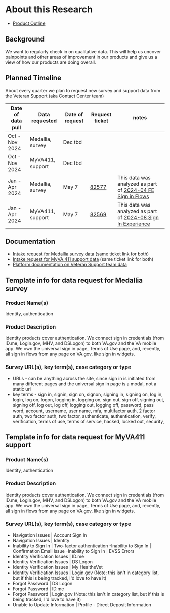 # About this Research

- [Product Outline](https://github.com/department-of-veterans-affairs/va.gov-team/tree/master/products/identity/login#product-outline-vagov--mobile-app-login)

## Background
We want to regularly check in on qualitative data. This will help us uncover painpoints and other areas of improvement in our products and give us a view of how our products are doing overall. 

## Planned Timeline
About every quarter we plan to request new survey and support data from the Veteran Support (aka Contact Center team)

| Date of data pull | Data requested | Date of request | Request ticket | notes
| --- | ---| --- | --- | --- |
| Oct - Nov 2024 | Medallia, survey | Dec tbd |  |
| Oct - Nov 2024 |  MyVA411, support | Dec tbd |  |
| Jan - Apr 2024 | Medallia, survey | May 7 | [82577](https://github.com/department-of-veterans-affairs/va.gov-team/issues/82577) | This data was analyzed as part of [2024-04 FE Sign in Flows](https://github.com/department-of-veterans-affairs/va.gov-team/tree/master/products/identity/Research/2024-04%20FE%20Sign%20in%20Flows) |
| Jan - Apr 2024 | MyVA411, support | May 7 | [82569](https://github.com/department-of-veterans-affairs/va.gov-team/issues/82569) | This data was analyzed as part of [2024-08 Sign In Experience](https://github.com/department-of-veterans-affairs/va.gov-team/tree/master/products/identity/Research/2024-08%20Sign%20In%20Experience%20-%20Call%20Center%20Data%20Analysis) |

## Documentation
- [Intake request for Medallia survey data](https://github.com/department-of-veterans-affairs/va.gov-team/issues/new?assignees=jwoodman5%2C+ianMcCullough-ob&labels=VSP-contact-center%2Ccc-data-request&template=qualitative-data-request.yml&title=Qualitative+Data+Request) (same ticket link for both)
- [Intake request for MyVA.411 support data](https://github.com/department-of-veterans-affairs/va.gov-team/issues/new?assignees=jwoodman5%2C+ianMcCullough-ob&labels=VSP-contact-center%2Ccc-data-request&template=qualitative-data-request.yml&title=Qualitative+Data+Request) (same ticket link for both)
- [Platform documentation on Veteran Support team data](https://depo-platform-documentation.scrollhelp.site/analytics-monitoring/accessing-and-utilizing-contact-center-data)

## Template info for data request for Medallia survey

### Product Name(s)
Identity, authentication

### Product Description
Identity products cover authentication. We connect sign in credentials (from ID.me, Login.gov, MHV, and DSLogon) to both VA.gov and the VA mobile app. We own the universal sign in page, Terms of Use page, and, recently, all sign in flows from any page on VA.gov, like sign in widgets.

### Survey URL(s), key term(s), case category or type
- URLs - can be anything across the site, since sign in is initiated from many different pages and the universal sign in page is a modal, not a static url
- key terms - sign in, signin, sign on, signon, signing in, signing on, log in, login, log on, logon, logging in, logging on, sign out, sign off, signing out, signing off, log out, log off, logging out, logging off, password, pass word, account, username, user name, mfa, multifactor auth, 2 factor auth, two factor auth, two factor, authenticate, authentication, verify, verification, terms of use, terms of service, hacked, locked out, security,



## Template info for data request for MyVA411 support

### Product Name(s)
Identity, authentication

### Product Description
Identity products cover authentication. We connect sign in credentials (from ID.me, Login.gov, MHV, and DSLogon) to both VA.gov and the VA mobile app. We own the universal sign in page, Terms of Use page, and, recently, all sign in flows from any page on VA.gov, like sign in widgets.

### Survey URL(s), key term(s), case category or type
- Navigation Issues | Account Sign In
- Navigation Issues | Identity
- Inability to Sign In | Two-factor authentication
 -Inability to Sign In | Confirmation Email Issue
 -Inability to Sign In | EVSS Errors
- Identity Verification Issues | ID.me
- Identity Verification Issues | DS Logon
- Identity Verification Issues | My HealtheVet
- Identity Verification Issues | Login.gov (Note: this isn't in category list, but if this is being tracked, I'd love to have it)
- Forgot Password | DS Logon
- Forgot Password | ID.me
- Forgot Password | Login.gov (Note: this isn't in category list, but if this is being tracked, I'd love to have it)
- Unable to Update Information | Profile - Direct Deposit Information
